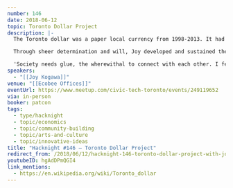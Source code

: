 ```yaml
---
number: 146
date: 2018-06-12
topic: Toronto Dollar Project
description: |-
  The Toronto dollar was a paper local currency from 1998-2013. It had fixed exchange rates with the Canadian dollar. A lower exchange rate was used when trading Toronto dollars for Canadian dollars than vice versa, and the income from this disparity was used to fund social benefit programs.

  Through sheer determination and will, Joy developed and sustained the program while inspiring numerous volunteers to help.

  'Society needs glue, the wherewithal to connect with each other. I feel that's what the Toronto Dollar is – it's a form of glue, it's a means of connecting community organizations, local businesses and citizens. It's also a form of making visible people who care, making the heart more visible,' she says.
speakers:
  - "[[Joy Kogawa]]"
venue: "[[Ecobee Offices]]"
eventUrl: https://www.meetup.com/civic-tech-toronto/events/249119652
via: in-person
booker: patcon
tags:
  - type/hacknight
  - topic/economics
  - topic/community-building
  - topic/arts-and-culture
  - topic/innovative-ideas
title: "Hacknight #146 – Toronto Dollar Project"
redirect_from: /2018/06/12/hacknight-146-toronto-dollar-project-with-joy-kogawa/
youtubeID: hgAdDPmQGI4
link_mentions:
  - https://en.wikipedia.org/wiki/Toronto_dollar
---
```

